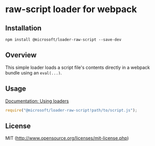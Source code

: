 # raw-script loader for webpack

## Installation

`npm install @microsoft/loader-raw-script --save-dev`

## Overview

This simple loader loads a script file's contents directly in a webpack bundle using an `eval(...)`.

## Usage

[Documentation: Using loaders](http://webpack.github.io/docs/using-loaders.html)

``` javascript
require("@microsoft/loader-raw-script!path/to/script.js");
```

## License

MIT (http://www.opensource.org/licenses/mit-license.php)

